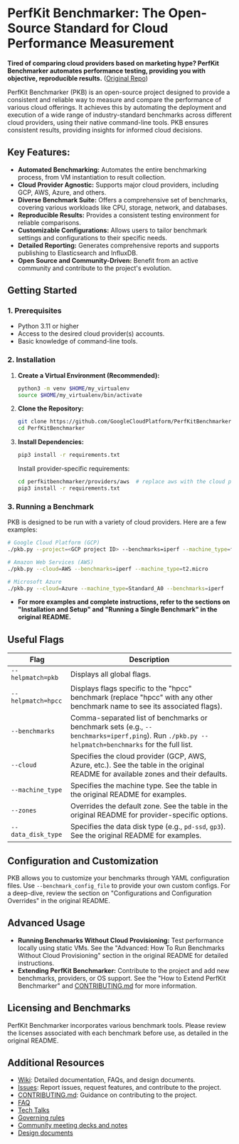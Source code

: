# PerfKit Benchmarker: The Open-Source Standard for Cloud Performance Measurement

**Tired of comparing cloud providers based on marketing hype? PerfKit Benchmarker automates performance testing, providing you with objective, reproducible results.** ([Original Repo](https://github.com/GoogleCloudPlatform/PerfKitBenchmarker))

PerfKit Benchmarker (PKB) is an open-source project designed to provide a consistent and reliable way to measure and compare the performance of various cloud offerings. It achieves this by automating the deployment and execution of a wide range of industry-standard benchmarks across different cloud providers, using their native command-line tools.  PKB ensures consistent results, providing insights for informed cloud decisions.

## Key Features:

*   **Automated Benchmarking:** Automates the entire benchmarking process, from VM instantiation to result collection.
*   **Cloud Provider Agnostic:** Supports major cloud providers, including GCP, AWS, Azure, and others.
*   **Diverse Benchmark Suite:** Offers a comprehensive set of benchmarks, covering various workloads like CPU, storage, network, and databases.
*   **Reproducible Results:** Provides a consistent testing environment for reliable comparisons.
*   **Customizable Configurations:** Allows users to tailor benchmark settings and configurations to their specific needs.
*   **Detailed Reporting:** Generates comprehensive reports and supports publishing to Elasticsearch and InfluxDB.
*   **Open Source and Community-Driven:** Benefit from an active community and contribute to the project's evolution.

## Getting Started

### 1. Prerequisites

*   Python 3.11 or higher
*   Access to the desired cloud provider(s) accounts.
*   Basic knowledge of command-line tools.

### 2. Installation

1.  **Create a Virtual Environment (Recommended):**
    ```bash
    python3 -m venv $HOME/my_virtualenv
    source $HOME/my_virtualenv/bin/activate
    ```

2.  **Clone the Repository:**
    ```bash
    git clone https://github.com/GoogleCloudPlatform/PerfKitBenchmarker.git
    cd PerfKitBenchmarker
    ```

3.  **Install Dependencies:**
    ```bash
    pip3 install -r requirements.txt
    ```
    Install provider-specific requirements:
    ```bash
    cd perfkitbenchmarker/providers/aws  # replace aws with the cloud provider
    pip3 install -r requirements.txt
    ```

### 3. Running a Benchmark

PKB is designed to be run with a variety of cloud providers. Here are a few examples:
```bash
# Google Cloud Platform (GCP)
./pkb.py --project=<GCP project ID> --benchmarks=iperf --machine_type=f1-micro

# Amazon Web Services (AWS)
./pkb.py --cloud=AWS --benchmarks=iperf --machine_type=t2.micro

# Microsoft Azure
./pkb.py --cloud=Azure --machine_type=Standard_A0 --benchmarks=iperf
```

*   **For more examples and complete instructions, refer to the sections on "Installation and Setup" and "Running a Single Benchmark" in the original README.**

## Useful Flags

| Flag               | Description                                                                                                                                |
| ------------------ | ------------------------------------------------------------------------------------------------------------------------------------------ |
| `--helpmatch=pkb`  | Displays all global flags.                                                                                                                 |
| `--helpmatch=hpcc` | Displays flags specific to the "hpcc" benchmark (replace "hpcc" with any other benchmark name to see its associated flags).                |
| `--benchmarks`     | Comma-separated list of benchmarks or benchmark sets (e.g., `--benchmarks=iperf,ping`). Run `./pkb.py --helpmatch=benchmarks` for the full list. |
| `--cloud`          | Specifies the cloud provider (GCP, AWS, Azure, etc.).  See the table in the original README for available zones and their defaults.            |
| `--machine_type`   | Specifies the machine type.  See the table in the original README for examples.                                                           |
| `--zones`          | Overrides the default zone. See the table in the original README for provider-specific options.                                           |
| `--data_disk_type` | Specifies the data disk type (e.g., `pd-ssd`, `gp3`). See the original README for examples.                                                  |

## Configuration and Customization

PKB allows you to customize your benchmarks through YAML configuration files.  Use `--benchmark_config_file` to provide your own custom configs.  For a deep-dive, review the section on "Configurations and Configuration Overrides" in the original README.

## Advanced Usage

*   **Running Benchmarks Without Cloud Provisioning:**  Test performance locally using static VMs. See the "Advanced: How To Run Benchmarks Without Cloud Provisioning" section in the original README for detailed instructions.
*   **Extending PerfKit Benchmarker:**  Contribute to the project and add new benchmarks, providers, or OS support. See the "How to Extend PerfKit Benchmarker" and  [CONTRIBUTING.md](https://github.com/GoogleCloudPlatform/PerfKitBenchmarker/blob/master/CONTRIBUTING.md) for more information.

## Licensing and Benchmarks

PerfKit Benchmarker incorporates various benchmark tools. Please review the licenses associated with each benchmark before use, as detailed in the original README.

## Additional Resources

*   [Wiki](https://github.com/GoogleCloudPlatform/PerfKitBenchmarker/wiki): Detailed documentation, FAQs, and design documents.
*   [Issues](https://github.com/GoogleCloudPlatform/PerfKitBenchmarker/issues): Report issues, request features, and contribute to the project.
*   [CONTRIBUTING.md](https://github.com/GoogleCloudPlatform/PerfKitBenchmarker/blob/master/CONTRIBUTING.md):  Guidance on contributing to the project.
*   [FAQ](https://github.com/GoogleCloudPlatform/PerfKitBenchmarker/wiki/FAQ)
*   [Tech Talks](https://github.com/GoogleCloudPlatform/PerfKitBenchmarker/wiki/Tech-Talks)
*   [Governing rules](https://github.com/GoogleCloudPlatform/PerfKitBenchmarker/wiki/Governing-Rules)
*   [Community meeting decks and notes](https://github.com/GoogleCloudPlatform/PerfKitBenchmarker/wiki/Community-Meeting-Notes-Decks)
*   [Design documents](https://github.com/GoogleCloudPlatform/PerfKitBenchmarker/wiki/Design-Docs)